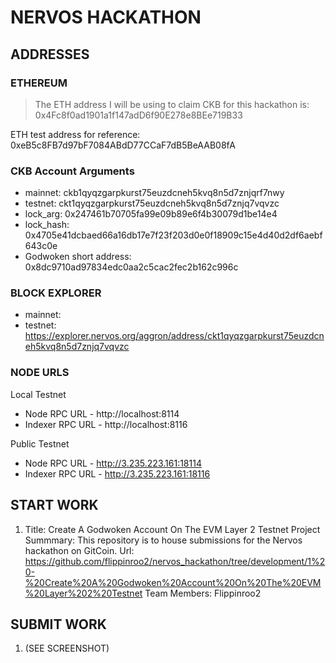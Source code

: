 # NERVOS HACKATHON

## ADDRESSES


### ETHEREUM

> The ETH address I will be using to claim CKB for this hackathon is: 0x4Fc8f0ad1901a1f147adD6f90E278e8BEe719B33

ETH test address for reference: 0xeB5c8FB7d97bF7084ABdD77CCaF7dB5BeAAB08fA

### CKB Account Arguments

+ mainnet: ckb1qyqzgarpkurst75euzdcneh5kvq8n5d7znjqrf7nwy
+ testnet: ckt1qyqzgarpkurst75euzdcneh5kvq8n5d7znjq7vqvzc
+ lock_arg: 0x247461b70705fa99e09b89e6f4b30079d1be14e4
+ lock_hash: 0x4705e41dcbaed66a16db17e7f23f203d0e0f18909c15e4d40d2df6aebf643c0e
+ Godwoken short address: 0x8dc9710ad97834edc0aa2c5cac2fec2b162c996c

### BLOCK EXPLORER

+ mainnet:
+ testnet: https://explorer.nervos.org/aggron/address/ckt1qyqzgarpkurst75euzdcneh5kvq8n5d7znjq7vqvzc

### NODE URLS

Local Testnet

+ Node RPC URL - http://localhost:8114
+ Indexer RPC URL - http://localhost:8116

Public Testnet

+ Node RPC URL - http://3.235.223.161:18114
+ Indexer RPC URL - http://3.235.223.161:18116

## START WORK

1.
    Title: Create A Godwoken Account On The EVM Layer 2 Testnet
    Project Summmary: This repository is to house submissions for the Nervos hackathon on GitCoin.
    Url: https://github.com/flippinroo2/nervos_hackathon/tree/development/1%20-%20Create%20A%20Godwoken%20Account%20On%20The%20EVM%20Layer%202%20Testnet
    Team Members: Flippinroo2

## SUBMIT WORK

1. (SEE SCREENSHOT)

